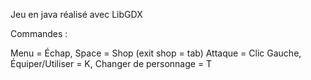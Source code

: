 Jeu en java réalisé avec LibGDX

Commandes :

Menu = Échap, Space = Shop (exit shop = tab) Attaque = Clic Gauche,  Équiper/Utiliser = K,  Changer de personnage = T
